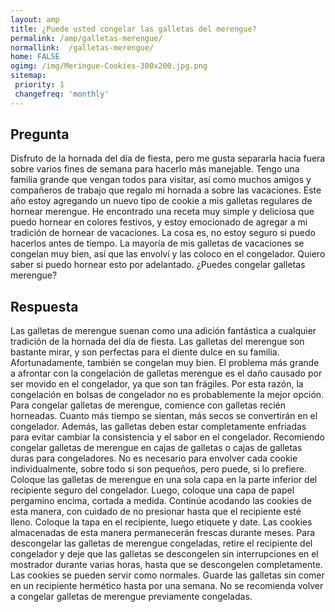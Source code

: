 ```yaml
---
layout: amp
title: ¿Puede usted congelar las galletas del merengue?  
permalink: /amp/galletas-merengue/
normallink:  /galletas-merengue/
home: FALSE
ogimg: /img/Meringue-Cookies-300x200.jpg.png
sitemap:
 priority: 1
 changefreq: 'monthly'
---
```




## Pregunta

Disfruto de la hornada del día de fiesta, pero me gusta separarla hacia fuera sobre varios fines de semana para hacerlo más manejable. Tengo una familia grande que vengan todos para visitar, así como muchos amigos y compañeros de trabajo que regalo mi hornada a sobre las vacaciones. Este año estoy agregando un nuevo tipo de cookie a mis galletas regulares de hornear merengue. He encontrado una receta muy simple y deliciosa que puedo hornear en colores festivos, y estoy emocionado de agregar a mi tradición de hornear de vacaciones. La cosa es, no estoy seguro si puedo hacerlos antes de tiempo. La mayoría de mis galletas de vacaciones se congelan muy bien, así que las envolví y las coloco en el congelador. Quiero saber si puedo hornear esto por adelantado. ¿Puedes congelar galletas merengue?


<amp-img src="https://sepuedecongelar.com/img/Meringue-Cookies-300x200.jpg" alt="¿Puede usted congelar las galletas del merengue?" height="400" width="800"></amp-img>


## Respuesta

Las galletas de merengue suenan como una adición fantástica a cualquier tradición de la hornada del día de fiesta. Las galletas del merengue son bastante mirar, y son perfectas para el diente dulce en su familia. Afortunadamente, también se congelan muy bien. El problema más grande a afrontar con la congelación de galletas merengue es el daño causado por ser movido en el congelador, ya que son tan frágiles. Por esta razón, la congelación en bolsas de congelador no es probablemente la mejor opción.
Para congelar galletas de merengue, comience con galletas recién horneadas. Cuanto más tiempo se sientan, más secos se convertirán en el congelador. Además, las galletas deben estar completamente enfriadas para evitar cambiar la consistencia y el sabor en el congelador.
Recomiendo congelar galletas de merengue en cajas de galletas o cajas de galletas duras para congeladores. No es necesario para envolver cada cookie individualmente, sobre todo si son pequeños, pero puede, si lo prefiere. Coloque las galletas de merengue en una sola capa en la parte inferior del recipiente seguro del congelador. Luego, coloque una capa de papel pergamino encima, cortada a medida. Continúe acodando las cookies de esta manera, con cuidado de no presionar hasta que el recipiente esté lleno. Coloque la tapa en el recipiente, luego etiquete y date. Las cookies almacenadas de esta manera permanecerán frescas durante meses.
Para descongelar las galletas de merengue congeladas, retire el recipiente del congelador y deje que las galletas se descongelen sin interrupciones en el mostrador durante varias horas, hasta que se descongelen completamente. Las cookies se pueden servir como normales. Guarde las galletas sin comer en un recipiente hermético hasta por una semana. No se recomienda volver a congelar galletas de merengue previamente congeladas.